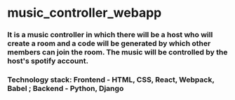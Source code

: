 # music_controller_webapp
### It is a music controller in which there will be a host who will create a room and a code will be generated by which other members can join the room. The music will be controlled by the host's spotify account.
### Technology stack: Frontend - HTML, CSS, React, Webpack, Babel ; Backend - Python, Django
 
